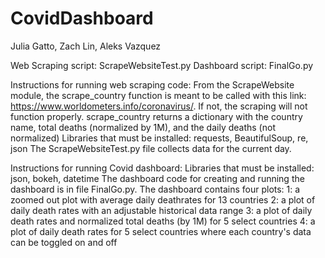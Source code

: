 # CovidDashboard
Julia Gatto, Zach Lin, Aleks Vazquez

Web Scraping script: ScrapeWebsiteTest.py
Dashboard script: FinalGo.py

Instructions for running web scraping code:
From the ScrapeWebsite module, the scrape_country function is meant to be called with this link: https://www.worldometers.info/coronavirus/. If not, the scraping will not function properly. scrape_country returns a dictionary with the country name, total deaths (normalized by 1M), and the daily deaths (not normalized)
Libraries that must be installed: requests, BeautifulSoup, re, json
The ScrapeWebsiteTest.py file collects data for the current day.

Instructions for running Covid dashboard:
Libraries that must be installed: json, bokeh, datetime
The dashboard code for creating and running the dashboard is in file FinalGo.py.
The dashboard contains four plots: 
	1: a zoomed out plot with average daily deathrates for 13 countries
	2: a plot of daily death rates with an adjustable historical data range
	3: a plot of daily death rates and normalized total deaths (by 1M) for 5 select countries
	4: a plot of daily death rates for 5 select countries where each country's data can be toggled on and off
